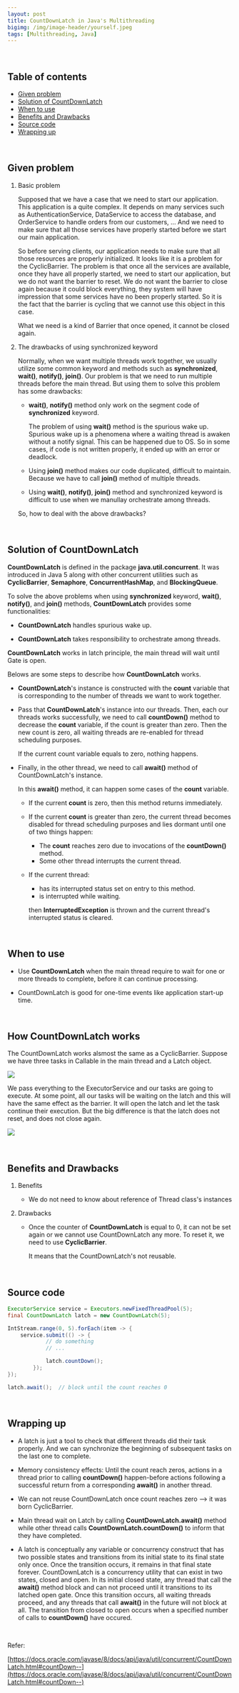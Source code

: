 ```yaml
---
layout: post
title: CountDownLatch in Java's Multithreading
bigimg: /img/image-header/yourself.jpeg
tags: [Multithreading, Java]
---
```





<br>

## Table of contents
- [Given problem](#given-problem)
- [Solution of CountDownLatch](#solution-of-countdownlatch)
- [When to use](#when-to-use)
- [Benefits and Drawbacks](#benefits-and-drawbacks)
- [Source code](#source-code)
- [Wrapping up](#wrapping-up)


<br>

## Given problem

1. Basic problem

    Supposed that we have a case that we need to start our application. This application is a quite complex. It depends on many services such as AuthenticationService, DataService to access the database, and OrderService to handle orders from our customers, ... And we need to make sure that all those services have properly started before we start our main application.

    So before serving clients, our application needs to make sure that all those resources are properly initialized. It looks like it is a problem for the CyclicBarrier. The problem is that once all the services are available, once they have all properly started, we need to start our application, but we do not want the barrier to reset. We do not want the barrier to close again because it could block everything, they system will have impression that some services have no been properly started. So it is the fact that the barrier is cycling that we cannot use this object in this case.

    What we need is a kind of Barrier that once opened, it cannot be closed again.

2. The drawbacks of using synchronized keyword

    Normally, when we want multiple threads work together, we usually utilize some common keyword and methods such as **synchronized**, **wait()**, **notify()**, **join()**. Our problem is that we need to run multiple threads before the main thread. But using them to solve this problem has some drawbacks:

    - **wait()**, **notify()** method only work on the segment code of **synchronized** keyword.

        The problem of using **wait()** method is the spurious wake up. Spurious wake up is a phenomena where a waiting thread is awaken without a notify signal. This can be happened due to OS. So in some cases, if code is not written properly, it ended up with an error or deadlock.

    - Using **join()** method makes our code duplicated, difficult to maintain. Because we have to call **join()** method of multiple threads.

    - Using **wait()**, **notify()**, **join()** method and synchronized keyword is difficult to use when we manullay orchestrate among threads.

    So, how to deal with the above drawbacks?

<br>

## Solution of CountDownLatch

**CountDownLatch** is defined in the package **java.util.concurrent**. It was introduced in Java 5 along with other concurrent utilities such as **CyclicBarrier**, **Semaphore**, **ConcurrentHashMap**, and **BlockingQueue**.

To solve the above problems when using **synchronized** keyword, **wait()**, **notify()**, and **join()** methods, **CountDownLatch** provides some functionalities:
- **CountDownLatch** handles spurious wake up.

- **CountDownLatch** takes responsibility to orchestrate among threads.

**CountDownLatch** works in latch principle, the main thread will wait until Gate is open.

Belows are some steps to describe how **CountDownLatch** works.
- **CountDownLatch**'s instance is constructed with the **count** variable that is corresponding to the number of threads we want to work together.

- Pass that **CountDownLatch**'s instance into our threads. Then, each our threads works successfully, we need to call **countDown()** method to decrease the **count** variable, if the count is greater than zero. Then the new count is zero, all waiting threads are re-enabled for thread scheduling purposes.

    If the current count variable equals to zero, nothing happens.

- Finally, in the other thread, we need to call **await()** method of CountDownLatch's instance.

    In this **await()** method, it can happen some cases of the **count** variable.
    - If the current **count** is zero, then this method returns immediately.

    - If the current **count** is greater than zero, the current thread becomes disabled for thread scheduling purposes and lies dormant until one of two things happen:

        - The **count** reaches zero due to invocations of the **countDown()** method.
        - Some other thread interrupts the current thread.

    - If the current thread:

        - has its interrupted status set on entry to this method.
        - is interrupted while waiting.

        then **InterruptedException** is thrown and the current thread's interrupted status is cleared.

<br>

## When to use

- Use **CountDownLatch** when the main thread require to wait for one or more threads to complete, before it can continue processing.

- CountDownLatch is good for one-time events like application start-up time.

<br>

## How CountDownLatch works

The CountDownLatch works alsmost the same as a CyclicBarrier. Suppose we have three tasks in Callable in the main thread and a Latch object.

![](../img/Java/Multithreading/count-down-latch/how-countdownlatch-works.png)

We pass everything to the ExecutorService and our tasks are going to execute. At some point, all our tasks will be waiting on the latch and this will have the same effect as the barrier. It will open the latch and let the task continue their execution. But the big difference is that the latch does not reset, and does not close again.

![](../img/Java/Multithreading/count-down-latch/how-countdownlatch-works-1.png)

<br>

## Benefits and Drawbacks

1. Benefits

    - We do not need to know about reference of Thread class's instances

2. Drawbacks

    - Once the counter of **CountDownLatch** is equal to 0, it can not be set again or we cannot use CountDownLatch any more. To reset it, we need to use **CyclicBarrier**.

        It means that the CountDownLatch's not reusable.

<br>

## Source code

```java
ExecutorService service = Executors.newFixedThreadPool(5);
final CountDownLatch latch = new CountDownLatch(5);

IntStream.range(0, 5).forEach(item -> {
    service.submit(() -> {
            // do something
            // ...

            latch.countDown();
        });
});

latch.await();  // block until the count reaches 0
```


<br>

## Wrapping up

- A latch is just a tool to check that different threads did their task properly. And we can synchronize the beginning of subsequent tasks on the last one to complete.

- Memory consistency effects: Until the count reach zeros, actions in a thread prior to calling **countDown()** happen-before actions following a successful return from a corresponding **await()** in another thread.

- We can not reuse CountDownLatch once count reaches zero --> it was born CyclicBarrier.

- Main thread wait on Latch by calling **CountDownLatch.await()** method while other thread calls **CountDownLatch.countDown()** to inform that they have completed.

- A latch is conceptually any variable or concurrency construct that has two possible states and transitions from its initial state to its final state only once. Once the transition occurs, it remains in that final state forever. CountDownLatch is a concurrency utility that can exist in two states, closed and open. In its initial closed state, any thread that call the **await()** method block and can not proceed until it transitions to its latched open gate. Once this transition occurs, all waiting threads proceed, and any threads that call **await()** in the future will not block at all. The transition from closed to open occurs when a specified number of calls to **countDown()** have occured.

<br>

Refer:

[https://docs.oracle.com/javase/8/docs/api/java/util/concurrent/CountDownLatch.html#countDown--](https://docs.oracle.com/javase/8/docs/api/java/util/concurrent/CountDownLatch.html#countDown--)